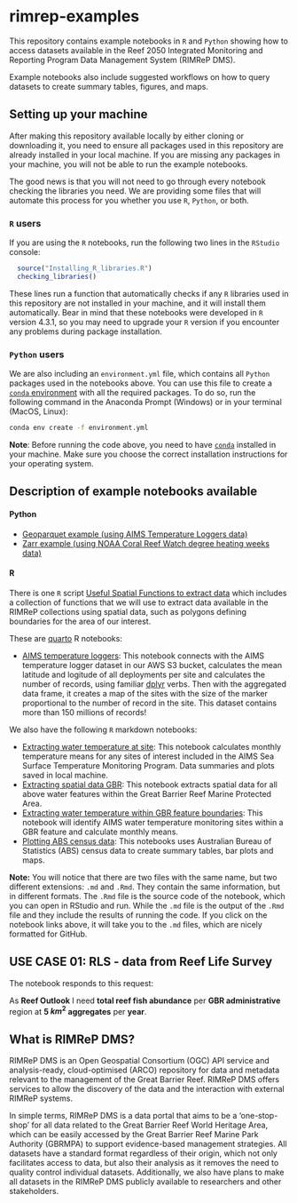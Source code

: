 # rimrep-examples

This repository contains example notebooks in `R` and `Python` showing how to access datasets available in the Reef 2050 Integrated Monitoring and Reporting Program Data Management System (RIMReP DMS).  
  
Example notebooks also include suggested workflows on how to query datasets to create summary tables, figures, and maps.  

## Setting up your machine

After making this repository available locally by either cloning or downloading it, you need to ensure all packages used in this repository are already installed in your local machine. If you are missing any packages in your machine, you will not be able to run the example notebooks.
  
The good news is that you will not need to go through every notebook checking the libraries you need. We are providing some files that will automate this process for you whether you use `R`, `Python`, or both.  
  
### `R` users
If you are using the `R` notebooks, run the following two lines in the `RStudio` console:  
```R
  source("Installing_R_libraries.R")  
  checking_libraries()
```  
These lines run a function that automatically checks if any `R` libraries used in this repository are not installed in your machine, and it will install them automatically. Bear in mind that these notebooks were developed in `R` version 4.3.1, so you may need to upgrade your `R` version if you encounter any problems during package installation.

### `Python` users
We are also including an `environment.yml` file, which contains all `Python` packages used in the notebooks above. You can use this file to create a [`conda` environment](https://docs.conda.io/projects/conda/en/latest/user-guide/concepts/environments.html) with all the required packages. To do so, run the following command in the Anaconda Prompt (Windows) or in your terminal (MacOS, Linux):  
  
```bash
conda env create -f environment.yml
```
  
**Note**: Before running the code above, you need to have [`conda`](https://conda.io/projects/conda/en/latest/user-guide/install/index.html) installed in your machine. Make sure you choose the correct installation instructions for your operating system.  


## Description of example notebooks available

#### Python

- [Geoparquet example (using AIMS Temperature Loggers data)](https://github.com/aodn/rimrep-examples/blob/main/poc-data-api/geoparquet.ipynb)
- [Zarr example (using NOAA Coral Reef Watch degree heating weeks data)](https://github.com/aodn/rimrep-examples/blob/main/poc-data-api/zarr.ipynb)



#### R

There is one `R` script [Useful Spatial Functions to extract data](https://github.com/aodn/rimrep-examples/blob/main/scripts_poc-data-api/useful_spatial_functions_data_extraction.R) which includes a collection of functions that we will use to extract data available in the RIMReP collections using spatial data, such as polygons defining boundaries for the area of our interest.

These are [quarto](https://quarto.org) R notebooks:

- [AIMS temperature loggers](https://github.com/aodn/rimrep-examples/blob/main/poc-data-api/AIMS_waterTemp.qmd): This notebook connects with the AIMS temperature logger dataset in our AWS S3 bucket, calculates the mean latitude and logitude of all deployments per site and calculates the number of records, using familiar [dplyr](https://dplyr.tidyverse.org) verbs. Then with the aggregated data frame, it creates a map of the sites with the size of the marker proportional to the number of record in the site. This dataset contains more than 150 millions of records!  
  
We also have the following `R` markdown notebooks:
- [Extracting water temperature at site](https://github.com/aodn/rimrep-examples/blob/main/scripts_poc-data-api/Extracting_Water_Temperature_at_Site.md): This notebook calculates monthly temperature means for any sites of interest included in the AIMS Sea Surface Temperature Monitoring Program. Data summaries and plots saved in local machine.  
- [Extracting spatial data GBR](https://github.com/aodn/rimrep-examples/blob/main/scripts_poc-data-api/Extracting_Spatial_Data_GBR_Features.md): This notebook extracts spatial data for all above water features within the Great Barrier Reef Marine Protected Area.
- [Extracting water temperature within GBR feature boundaries](https://github.com/aodn/rimrep-examples/blob/main/scripts_poc-data-api/Extracting_Water_Temperature_GBR_Features.md): This notebook will identify AIMS water temperature monitoring sites within a GBR feature and calculate monthly means.
- [Plotting ABS census data](https://github.com/aodn/rimrep-examples/blob/main/scripts_poc-data-api/Plotting_ABS_Census_Data_LGA_2021.md): This notebooks uses Australian Bureau of Statistics (ABS) census data to create summary tables, bar plots and maps.  

  
**Note:** You will notice that there are two files with the same name, but two different extensions: `.md` and `.Rmd`. They contain the same information, but in different formats. The `.Rmd` file is the source code of the notebook, which you can open in RStudio and run. While the `.md` file is the output of the `.Rmd` file and they include the results of running the code. If you click on the notebook links above, it will take you to the `.md` files, which are nicely formatted for GitHub.
  
## USE CASE 01: RLS - data from Reef Life Survey

The notebook responds to this request:

As **Reef Outlook** I need **total reef fish abundance** per **GBR administrative** region at **5 $km^{2}$ aggregates** per **year**.


## What is RIMReP DMS?
RIMReP DMS is an Open Geospatial Consortium (OGC) API service and analysis-ready, cloud-optimised (ARCO) repository for data and metadata relevant to the management of the Great Barrier Reef. RIMReP DMS offers services to allow the discovery of the data and the interaction with external RIMReP systems.  
  
In simple terms, RIMReP DMS is a data portal that aims to be a ‘one-stop-shop’ for all data related to the Great Barrier Reef World Heritage Area, which can be easily accessed by the Great Barrier Reef Marine Park Authority (GBRMPA) to support evidence-based management strategies. All datasets have a standard format regardless of their origin, which not only facilitates access to data, but also their analysis as it removes the need to quality control individual datasets. Additionally, we also have plans to make all datasets in the RIMReP DMS publicly available to researchers and other stakeholders.  
